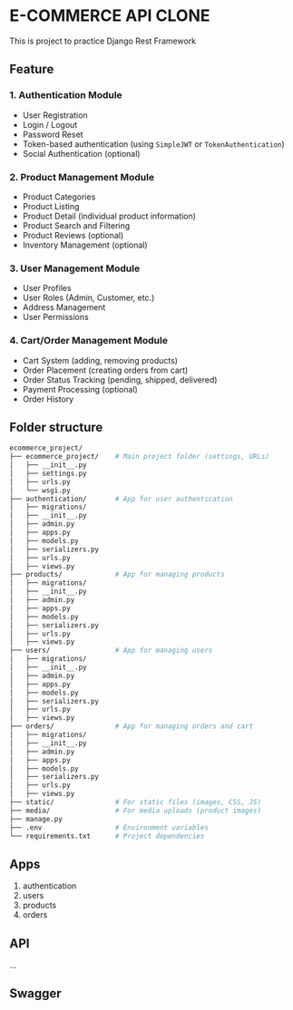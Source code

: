 # E-COMMERCE API CLONE
This is project to practice Django Rest Framework

## Feature

### 1. **Authentication Module**
   - User Registration
   - Login / Logout
   - Password Reset
   - Token-based authentication (using `SimpleJWT` or `TokenAuthentication`)
   - Social Authentication (optional)

### 2. **Product Management Module**
   - Product Categories
   - Product Listing
   - Product Detail (individual product information)
   - Product Search and Filtering
   - Product Reviews (optional)
   - Inventory Management (optional)

### 3. **User Management Module**
   - User Profiles
   - User Roles (Admin, Customer, etc.)
   - Address Management
   - User Permissions

### 4. **Cart/Order Management Module**
   - Cart System (adding, removing products)
   - Order Placement (creating orders from cart)
   - Order Status Tracking (pending, shipped, delivered)
   - Payment Processing (optional)
   - Order History


## Folder structure
```bash
ecommerce_project/
├── ecommerce_project/    # Main project folder (settings, URLs)
│   ├── __init__.py
│   ├── settings.py
│   ├── urls.py
│   └── wsgi.py
├── authentication/       # App for user authentication
│   ├── migrations/
│   ├── __init__.py
│   ├── admin.py
│   ├── apps.py
│   ├── models.py
│   ├── serializers.py
│   ├── urls.py
│   ├── views.py
├── products/             # App for managing products
│   ├── migrations/
│   ├── __init__.py
│   ├── admin.py
│   ├── apps.py
│   ├── models.py
│   ├── serializers.py
│   ├── urls.py
│   ├── views.py
├── users/                # App for managing users
│   ├── migrations/
│   ├── __init__.py
│   ├── admin.py
│   ├── apps.py
│   ├── models.py
│   ├── serializers.py
│   ├── urls.py
│   ├── views.py
├── orders/               # App for managing orders and cart
│   ├── migrations/
│   ├── __init__.py
│   ├── admin.py
│   ├── apps.py
│   ├── models.py
│   ├── serializers.py
│   ├── urls.py
│   ├── views.py
├── static/               # For static files (images, CSS, JS)
├── media/                # For media uploads (product images)
├── manage.py
├── .env                  # Environment variables
└── requirements.txt      # Project dependencies

```
## Apps

1. authentication
2. users
3. products
4. orders

## API

...

## Swagger
